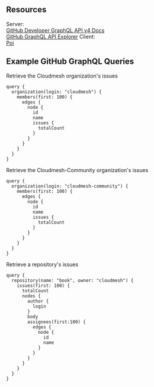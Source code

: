 ## Resources
Server:  
[GitHub Developer GraphQL API v4 Docs](https://developer.github.com/v4/)  
[GitHub GraphQL API Explorer](https://developer.github.com/v4/explorer/)
Client:  
[Poi](https://github.com/egoist/poi)

## Example GitHub GraphQL Queries

Retrieve the Cloudmesh organization's issues
```
query { 
  organization(login: "cloudmesh") {     
    members(first: 100) {
      edges {
        node {
          id
          name
          issues {
            totalCount
          }
        }
      }
    }
  }
}
```
Retrieve the Cloudmesh-Community organization's issues
```
query { 
  organization(login: "cloudmesh-community") {     
    members(first: 100) {
      edges {
        node {
          id
          name
          issues {
            totalCount
          }
        }
      }
    }
  }
}
```

Retrieve a repository's issues
```
query {
  repository(name: "book", owner: "cloudmesh") {
    issues(first: 100) {
      totalCount
      nodes {
        author {
          login
        }
        body
        assignees(first:100) {
          edges {
            node {
              id
              name
            }
          }
        }
      }
    }
  }
}
```